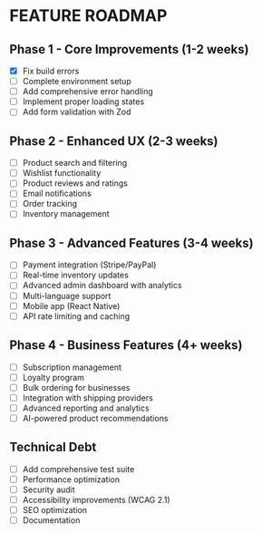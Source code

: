 # FEATURE ROADMAP

## Phase 1 - Core Improvements (1-2 weeks)
- [x] Fix build errors
- [ ] Complete environment setup
- [ ] Add comprehensive error handling
- [ ] Implement proper loading states
- [ ] Add form validation with Zod

## Phase 2 - Enhanced UX (2-3 weeks)  
- [ ] Product search and filtering
- [ ] Wishlist functionality
- [ ] Product reviews and ratings
- [ ] Email notifications
- [ ] Order tracking
- [ ] Inventory management

## Phase 3 - Advanced Features (3-4 weeks)
- [ ] Payment integration (Stripe/PayPal)
- [ ] Real-time inventory updates
- [ ] Advanced admin dashboard with analytics
- [ ] Multi-language support
- [ ] Mobile app (React Native)
- [ ] API rate limiting and caching

## Phase 4 - Business Features (4+ weeks)
- [ ] Subscription management
- [ ] Loyalty program
- [ ] Bulk ordering for businesses
- [ ] Integration with shipping providers
- [ ] Advanced reporting and analytics
- [ ] AI-powered product recommendations

## Technical Debt
- [ ] Add comprehensive test suite
- [ ] Performance optimization
- [ ] Security audit
- [ ] Accessibility improvements (WCAG 2.1)
- [ ] SEO optimization
- [ ] Documentation
